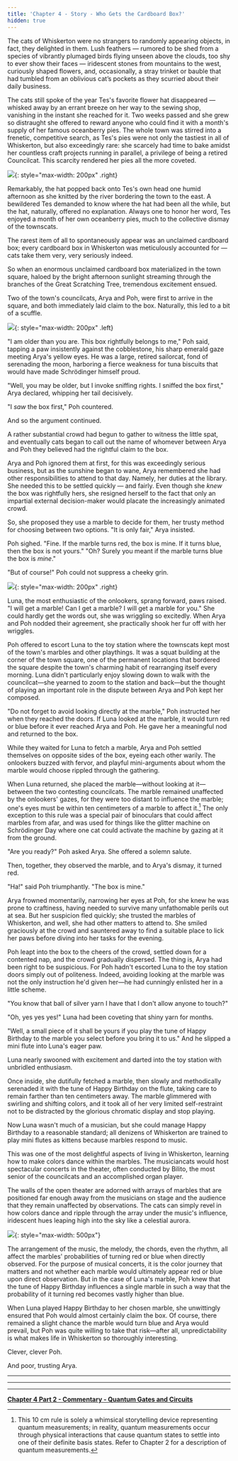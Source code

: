 ```yaml
---
title: 'Chapter 4 - Story - Who Gets the Cardboard Box?'
hidden: true
---
```




The cats of Whiskerton were no strangers to randomly appearing objects, in fact, they delighted in them. Lush feathers — rumored to be shed from a species of vibrantly plumaged birds flying unseen above the clouds, too shy to ever show their faces — iridescent stones from mountains to the west, curiously shaped flowers, and, occasionally, a stray trinket or bauble that had tumbled from an oblivious cat’s pockets as they scurried about their daily business.

The cats still spoke of the year Tes's favorite flower hat disappeared — whisked away by an errant breeze on her way to the sewing shop, vanishing in the instant she reached for it. Two weeks passed and she grew so distraught she offered to reward anyone who could find it with a month's supply of her famous oceanberry pies. The whole town was stirred into a frenetic, competitive search, as Tes's pies were not only the tastiest in all of Whiskerton, but also exceedingly rare: she scarcely had time to bake amidst her countless craft projects running in parallel, a privilege of being a retired Councilcat. This scarcity rendered her pies all the more coveted.


![](/assets/imgs/Tes_Animation.gif){: style="max-width: 200px" .right} 

Remarkably, the hat popped back onto Tes's own head one humid afternoon as she knitted by the river bordering the town to the east. A bewildered Tes demanded to know where the hat had been all the while, but the hat, naturally, offered no explanation. Always one to honor her word, Tes enjoyed a month of her own oceanberry pies, much to the collective dismay of the townscats.

The rarest item of all to spontaneously appear was an unclaimed cardboard box; every cardboard box in Whiskerton was meticulously accounted for — cats take them very, very seriously indeed.

So when an enormous unclaimed cardboard box materialized in the town square, haloed by the bright afternoon sunlight streaming through the branches of the Great Scratching Tree, tremendous excitement ensued.

Two of the town's councilcats, Arya and Poh, were first to arrive in the square, and both immediately laid claim to the box. Naturally, this led to a bit of a scuffle.

![](/assets/imgs/Poh.png){: style="max-width: 200px" .left} 

"I am older than you are. This box rightfully belongs to me," Poh said, tapping a paw insistently against the cobblestone, his sharp emerald gaze meeting Arya's yellow eyes. He was a large, retired sailorcat, fond of serenading the moon, harboring a fierce weakness for tuna biscuits that would have made Schrödinger himself proud.

"Well, you may be older, but I invoke sniffing rights. I sniffed the box first," Arya declared, whipping her tail decisively.

"I *saw* the box first," Poh countered.

And so the argument continued.

A rather substantial crowd had begun to gather to witness the little spat, and eventually cats began to call out the name of whomever between Arya and Poh they believed had the rightful claim to the box.

Arya and Poh ignored them at first, for this was exceedingly serious business, but as the sunshine began to wane, Arya remembered she had other responsibilities to attend to that day. Namely, her duties at the library. She needed this to be settled quickly — and fairly. Even though she *knew* the box was rightfully hers, she resigned herself to the fact that only an impartial external decision-maker would placate the increasingly animated crowd.

So, she proposed they use a marble to decide for them, her trusty method for choosing between two options.
"It is only fair," Arya insisted.

Poh sighed. "Fine. If the marble turns red, the box is mine. If it turns blue, then the box is not yours."
"Oh? Surely you meant if the marble turns blue the box is *mine*."

"But of course!" Poh could not suppress a cheeky grin.

![](/assets/imgs/ch4_cardboardbox.png){: style="max-width: 200px" .right} 

Luna, the most enthusiastic of the onlookers, sprang forward, paws raised. "I will get a marble! Can I get a marble? I will get a marble for you." She could hardly get the words out, she was wriggling so excitedly. When Arya and Poh nodded their agreement, she practically shook her fur off with her wriggles.

Poh offered to escort Luna to the toy station where the townscats kept most of the town's marbles and other playthings. It was a squat building at the corner of the town square, one of the permanent locations that bordered the square despite the town's charming habit of rearranging itself every morning. Luna didn't particularly enjoy slowing down to walk with the councilcat—she yearned to zoom to the station and back—but the thought of playing an important role in the dispute between Arya and Poh kept her composed.

"Do not forget to avoid looking directly at the marble," Poh instructed her when they reached the doors. If Luna looked at the marble, it would turn red or blue before it ever reached Arya and Poh. He gave her a meaningful nod and returned to the box.

While they waited for Luna to fetch a marble, Arya and Poh settled themselves on opposite sides of the box, eyeing each other warily. The onlookers buzzed with fervor, and playful mini-arguments about whom the marble would choose rippled through the gathering.

When Luna returned, she placed the marble—without looking at it—between the two contesting councilcats. The marble remained unaffected by the onlookers' gazes, for they were too distant to influence the marble; one's eyes must be within ten centimeters of a marble to affect it.[^fn-nth-1] The only exception to this rule was a special pair of binoculars that could affect marbles from afar, and was used for things like the glitter machine on Schrödinger Day where one cat could activate the machine by gazing at it from the ground.

[^fn-nth-1]: This 10 cm rule is solely a whimsical storytelling device representing quantum measurements; in reality, quantum measurements occur through physical interactions that cause quantum states to settle into one of their definite basis states. Refer to Chapter 2 for a description of quantum measurements.

"Are you ready?" Poh asked Arya. She offered a solemn salute.

Then, together, they observed the marble, and to Arya's dismay, it turned red.

"Ha!" said Poh triumphantly. "The box is mine."

Arya frowned momentarily, narrowing her eyes at Poh, for she knew he was prone to craftiness, having needed to survive many unfathomable perils out at sea. But her suspicion fled quickly; she trusted the marbles of Whiskerton, and well, she had other matters to attend to. She smiled graciously at the crowd and sauntered away to find a suitable place to lick her paws before diving into her tasks for the evening.

Poh leapt into the box to the cheers of the crowd, settled down for a contented nap, and the crowd gradually dispersed.
The thing is, Arya had been right to be suspicious. For Poh hadn't escorted Luna to the toy station doors simply out of politeness. Indeed, avoiding looking at the marble was not the only instruction he'd given her—he had cunningly enlisted her in a little scheme.

"You know that ball of silver yarn I have that I don't allow anyone to touch?"

"Oh, yes yes yes!" Luna had been coveting that shiny yarn for months.

"Well, a small piece of it shall be yours if you play the tune of Happy Birthday to the marble you select before you bring it to us." And he slipped a mini flute into Luna's eager paw.

Luna nearly swooned with excitement and darted into the toy station with unbridled enthusiasm.

Once inside, she dutifully fetched a marble, then slowly and methodically serenaded it with the tune of Happy Birthday on the flute, taking care to remain farther than ten centimeters away. The marble glimmered with swirling and shifting colors, and it took all of her very limited self-restraint not to be distracted by the glorious chromatic display and stop playing.

Now Luna wasn't much of a musician, but she could manage Happy Birthday to a reasonable standard; all denizens of Whiskerton are trained to play mini flutes as kittens because marbles respond to music.

This was one of the most delightful aspects of living in Whiskerton, learning how to make colors dance within the marbles. The musiciancats would host spectacular concerts in the theater, often conducted by Bilito, the most senior of the councilcats and an accomplished organ player.


The walls of the open theater are adorned with arrays of marbles that are positioned far enough away from the musicians on stage and the audience that they remain unaffected by observations. The cats can simply revel in how colors dance and ripple through the array under the music's influence, iridescent hues leaping high into the sky like a celestial aurora.

![](/assets/imgs/MarbleGrid.png){: style="max-width: 500px"}

The arrangement of the music, the melody, the chords, even the rhythm, all affect the marbles' probabilities of turning red or blue when directly observed. For the purpose of musical concerts, it is the color journey that matters and not whether each marble would ultimately appear red or blue upon direct observation. But in the case of Luna's marble, Poh knew that the tune of Happy Birthday influences a single marble in such a way that the probability of it turning red becomes vastly higher than blue.

When Luna played Happy Birthday to her chosen marble, she unwittingly ensured that Poh would almost certainly claim the box. Of course, there remained a slight chance the marble would turn blue and Arya would prevail, but Poh was quite willing to take that risk—after all, unpredictability is what makes life in Whiskerton so thoroughly interesting.

Clever, clever Poh.

And poor, trusting Arya.




	



_____________________________


_____________________________


_____________________________


**[Chapter 4 Part 2 - Commentary - Quantum Gates and Circuits](https://quantum-kittens.github.io/posts/2022-06-08-CHAPTER-4-Part-2-Quantum-Gates-and-Circuits/)**



